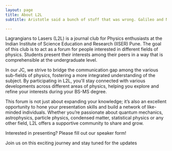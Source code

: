 ```yaml
---
layout: page
title: About L2L
subtitle: Aristotle said a bunch of stuff that was wrong. Galileo and Newton fixed things up. Then Einstein broke everything again. Now, we've basically got it all worked out, except for small stuff, big stuff, hot stuff, cold stuff, fast stuff, heavy stuff, dark stuff, turbulence, and the concept of time - Zach Weinersmith

---
```


Lagrangians to Lasers (L2L) is a journal club for Physics enthusiasts at the Indian Institute of Science Education and Research (IISER) Pune.
The goal of this club is to act as a forum for people interested in different fields of physics. Students present their interests among their peers in a way that is comprehensible at the undergraduate level.

In our JC, we strive to bridge the communication gap among the various sub-fields of physics, fostering a more integrated understanding of the subject.
By participating in L2L, you'll stay connected with various developments across different areas of physics, helping you explore and refine your interests during your BS-MS degree.

This forum is not just about expanding your knowledge; it’s also an excellent opportunity to hone your presentation skills and build a network of like-minded individuals. Whether you’re passionate about quantum mechanics, astrophysics, particle physics, condensed matter, statistical physics or any other field, L2L offers a supportive community to share and grow.

Interested in presenting? Please fill out our speaker form!

Join us on this exciting journey and stay tuned for the updates



